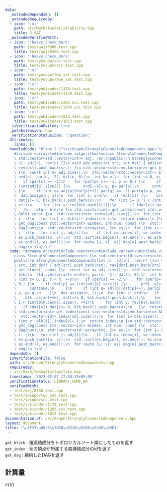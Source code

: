 ```yaml
---
data:
  _extendedDependsOn: []
  _extendedRequiredBy:
  - icon: ':x:'
    path: src/Math/TwoSatisfiability.hpp
    title: 2-SAT
  _extendedVerifiedWith:
  - icon: ':heavy_check_mark:'
    path: test/aoj/0366.test.cpp
    title: test/aoj/0366.test.cpp
  - icon: ':heavy_check_mark:'
    path: test/yosupo/scc.test.cpp
    title: test/yosupo/scc.test.cpp
  - icon: ':x:'
    path: test/yosupo/two_sat.test.cpp
    title: test/yosupo/two_sat.test.cpp
  - icon: ':x:'
    path: test/yukicoder/1170.test.cpp
    title: test/yukicoder/1170.test.cpp
  - icon: ':x:'
    path: test/yukicoder/1293.scc.test.cpp
    title: test/yukicoder/1293.scc.test.cpp
  - icon: ':x:'
    path: test/yukicoder/1813.test.cpp
    title: test/yukicoder/1813.test.cpp
  _isVerificationFailed: true
  _pathExtension: hpp
  _verificationStatusIcon: ':question:'
  attributes:
    links: []
  bundledCode: "#line 2 \"src/Graph/StronglyConnectedComponents.hpp\"\n#include <vector>\n\
    #include <array>\n#include <algorithm>\nclass StronglyConnectedComponents {\n\
    \ std::vector<std::vector<int>> adj, rev;\npublic:\n StronglyConnectedComponents(int\
    \ n): adj(n), rev(n) {}\n void add_edge(int src, int dst) { adj[src].push_back(dst),\
    \ rev[dst].push_back(src); }\n std::vector<std::vector<int>> get_block() const\
    \ {\n  const int n= adj.size();\n  std::vector<std::vector<int>> blk;\n  std::vector<int>\
    \ ord(n), par(n, -2), dat(n, 0);\n  int k= n;\n  for (int s= 0, p; s < n; ++s)\n\
    \   if (par[s] == -2)\n    for (par[p= s]= -1; p >= 0;) {\n     if (dat[p] ==\
    \ (int)adj[p].size()) {\n      ord[--k]= p, p= par[p];\n      continue;\n    \
    \ }\n     if (int q= adj[p][dat[p]++]; par[q] == -2) par[q]= p, p= q;\n    }\n\
    \  dat.assign(n, 1);\n  for (int s: ord)\n   if (dat[s]) {\n    blk.resize(++k),\
    \ dat[s]= 0, blk.back().push_back(s);\n    for (int i= 0; i < (int)blk.back().size();\
    \ ++i)\n     for (int v: rev[blk.back()[i]])\n      if (dat[v]) dat[v]= 0, blk.back().push_back(v);\n\
    \   }\n  return blk;\n }\n std::vector<int> get_index(const std::vector<std::vector<int>>\
    \ &blk) const {\n  std::vector<int> index(adj.size());\n  for (int i= blk.size();\
    \ i--;)\n   for (int v: blk[i]) index[v]= i;\n  return index;\n }\n std::vector<std::vector<int>>\
    \ get_dag(const std::vector<int> &index, int num) const {\n  std::vector<std::vector<int>>\
    \ dag(num);\n  std::vector<std::array<int, 2>> es;\n  for (int i= adj.size();\
    \ i--;)\n   for (int j: adj[i])\n    if (int u= index[i], v= index[j]; u != v)\
    \ es.push_back({u, v});\n  std::sort(es.begin(), es.end()), es.erase(std::unique(es.begin(),\
    \ es.end()), es.end());\n  for (auto [u, v]: es) dag[u].push_back(v);\n  return\
    \ dag;\n }\n};\n"
  code: "#pragma once\n#include <vector>\n#include <array>\n#include <algorithm>\n\
    class StronglyConnectedComponents {\n std::vector<std::vector<int>> adj, rev;\n\
    public:\n StronglyConnectedComponents(int n): adj(n), rev(n) {}\n void add_edge(int\
    \ src, int dst) { adj[src].push_back(dst), rev[dst].push_back(src); }\n std::vector<std::vector<int>>\
    \ get_block() const {\n  const int n= adj.size();\n  std::vector<std::vector<int>>\
    \ blk;\n  std::vector<int> ord(n), par(n, -2), dat(n, 0);\n  int k= n;\n  for\
    \ (int s= 0, p; s < n; ++s)\n   if (par[s] == -2)\n    for (par[p= s]= -1; p >=\
    \ 0;) {\n     if (dat[p] == (int)adj[p].size()) {\n      ord[--k]= p, p= par[p];\n\
    \      continue;\n     }\n     if (int q= adj[p][dat[p]++]; par[q] == -2) par[q]=\
    \ p, p= q;\n    }\n  dat.assign(n, 1);\n  for (int s: ord)\n   if (dat[s]) {\n\
    \    blk.resize(++k), dat[s]= 0, blk.back().push_back(s);\n    for (int i= 0;\
    \ i < (int)blk.back().size(); ++i)\n     for (int v: rev[blk.back()[i]])\n   \
    \   if (dat[v]) dat[v]= 0, blk.back().push_back(v);\n   }\n  return blk;\n }\n\
    \ std::vector<int> get_index(const std::vector<std::vector<int>> &blk) const {\n\
    \  std::vector<int> index(adj.size());\n  for (int i= blk.size(); i--;)\n   for\
    \ (int v: blk[i]) index[v]= i;\n  return index;\n }\n std::vector<std::vector<int>>\
    \ get_dag(const std::vector<int> &index, int num) const {\n  std::vector<std::vector<int>>\
    \ dag(num);\n  std::vector<std::array<int, 2>> es;\n  for (int i= adj.size();\
    \ i--;)\n   for (int j: adj[i])\n    if (int u= index[i], v= index[j]; u != v)\
    \ es.push_back({u, v});\n  std::sort(es.begin(), es.end()), es.erase(std::unique(es.begin(),\
    \ es.end()), es.end());\n  for (auto [u, v]: es) dag[u].push_back(v);\n  return\
    \ dag;\n }\n};"
  dependsOn: []
  isVerificationFile: false
  path: src/Graph/StronglyConnectedComponents.hpp
  requiredBy:
  - src/Math/TwoSatisfiability.hpp
  timestamp: '2023-02-07 17:34:35+09:00'
  verificationStatus: LIBRARY_SOME_WA
  verifiedWith:
  - test/aoj/0366.test.cpp
  - test/yosupo/two_sat.test.cpp
  - test/yosupo/scc.test.cpp
  - test/yukicoder/1170.test.cpp
  - test/yukicoder/1293.scc.test.cpp
  - test/yukicoder/1813.test.cpp
documentation_of: src/Graph/StronglyConnectedComponents.hpp
layout: document
title: "\u5F37\u9023\u7D50\u6210\u5206\u5206\u89E3"
---
```

`get_block` : 強連結成分をトポロジカルソート順にしたものを返す \
`get_index` : 元の頂点が所属する強連結成分のidを返す \
`get_dag`   : 縮約したDAGを返す
## 計算量
$\mathcal{O}(V)$
